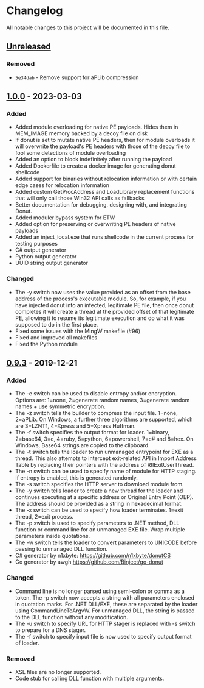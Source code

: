 # Changelog
All notable changes to this project will be documented in this file.

## [Unreleased]

### Removed

- `5e34dab` - Remove support for aPLib compression

## [1.0.0] - 2023-03-03

### Added

* Added module overloading for native PE payloads. Hides them in MEM_IMAGE memory backed by a decoy file on disk
* If donut is set to mutate native PE headers, then for module overloads it will overwrite the payload's PE headers with those of the decoy file to fool some detections of module overloading
* Added an option to block indefinitely after running the payload
* Added Dockerfile to create a docker image for generating donut shellcode
* Added support for binaries without relocation information or with certain edge cases for relocation information
* Added custom GetProcAddress and LoadLibrary replacement functions that will only call those Win32 API calls as fallbacks
* Better documentation for debugging, designing with, and integrating Donut.
* Added moduler bypass system for ETW
* Added option for preserving or overwriting PE headers of native payloads
* Added an inject_local.exe that runs shellcode in the current process for testing purposes
* C# output generator
* Python output generator
* UUID string output generator

### Changed

* The -y switch now uses the value provided as an offset from the base address of the process's executable module. So, for example, if you have injected donut into an infected, legitimate PE file, then once donut completes it will create a thread at the provided offset of that legitimate PE, allowing it to resume its legitimate execution and do what it was supposed to do in the first place.
* Fixed some issues with the MingW makefile (#96)
* Fixed and improved all makefiles
* Fixed the Python module

## [0.9.3] - 2019-12-21

### Added

* The -e switch can be used to disable entropy and/or encryption. Options are: 1=none, 2=generate random names, 3=generate random names + use symmetric encryption.
* The -z switch tells the builder to compress the input file. 1=none, 2=aPLib. On Windows, a further three algorithms are supported, which are 3=LZNT1, 4=Xpress and 5=Xpress Huffman.
* The -f switch specifies the output format for loader. 1=binary, 2=base64, 3=c, 4=ruby, 5=python, 6=powershell, 7=c# and 8=hex. On Windows, Base64 strings are copied to the clipboard.
* The -t switch tells the loader to run unmanaged entrypoint for EXE as a thread. This also attempts to intercept exit-related API in Import Address Table by replacing their pointers with the address of RtlExitUserThread.
* The -n switch can be used to specify name of module for HTTP staging. If entropy is enabled, this is generated randomly.
* The -s switch specifies the HTTP server to download module from.
* The -y switch tells loader to create a new thread for the loader and continues executing at a specific address or Original Entry Point (OEP). The address should be provided as a string in hexadecimal format.
* The -x switch can be used to specify how loader terminates. 1=exit thread, 2=exit process.
* The -p switch is used to specify parameters to .NET method, DLL function or command line for an unmanaged EXE file. Wrap multiple parameters inside quotations.
* The -w switch tells the loader to convert parameters to UNICODE before passing to unmanaged DLL function.
* C# generator by n1xbyte: https://github.com/n1xbyte/donutCS
* Go generator by awgh https://github.com/Binject/go-donut

### Changed

* Command line is no longer parsed using semi-colon or comma as a token. The -p switch now accepts a string with all parameters enclosed in quotation marks. For .NET DLL/EXE, these are separated by the loader using CommandLineToArgvW. For unmanaged DLL, the string is passed to the DLL function without any modification.
* The -u switch to specify URL for HTTP stager is replaced with -s switch to prepare for a DNS stager.
* The -f switch to specify input file is now used to specify output format of loader.

### Removed

* XSL files are no longer supported.
* Code stub for calling DLL function with multiple arguments.

[unreleased]: https://github.com/MEhrn00/donut/compare/v1.0...HEAD
[1.0.0]: https://github.com/MEhrn00/donut/compare/v0.9.3...v1.0
[0.9.3]: https://github.com/MEhrn00/donut/releases/tag/v0.9.3
